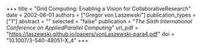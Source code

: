 +++
title = "Grid Computing: Enabling a Vision for CollaborativeResearch"
date = 2002-06-01
authors = ["Gregor von Laszewski"]
publication_types = ["1"]
abstract = ""
selected = "false"
publication = "*The Sixth International Conference on AppliedParallel Computing*"
url_pdf = "https://laszewski.github.io/papers/vonLaszewski-para4.pdf"
doi = "10.1007/3-540-48051-X_4"
+++

